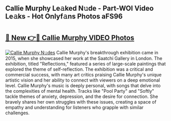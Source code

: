 ## Callie Murphy Le𝚊ked N𝚞de - Part-WOI Video Le𝚊ks - Hot Onlyf𝚊ns Photos aFS96

# <h2><a href="http://ac36321.deff.icu/?id=Callie+Murphy">🔗 New 👉🔴 Callie Murphy VIDEO Photos</a></h2>

[![Callie Murphy N𝚞des](https://i.imgur.com/rIISA9y.gif)](http://ac36321.deff.icu/?id=Callie+Murphy)
Callie Murphy's breakthrough exhibition came in 2015, when she showcased her work at the Saatchi Gallery in London. The exhibition, titled "Reflections," featured a series of large-scale paintings that explored the theme of self-reflection. The exhibition was a critical and commercial success, with many art critics praising Callie Murphy's unique artistic vision and her ability to connect with viewers on a deep emotional level. Callie Murphy's music is deeply personal, with songs that delve into the complexities of mental health. Tracks like "Pool Party" and "Softly" tackle themes of anxiety, depression, and the desire for connection. She bravely shares her own struggles with these issues, creating a space of empathy and understanding for listeners who grapple with similar challenges.
